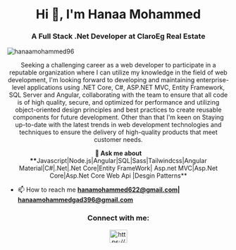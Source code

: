 <h1 align="center">Hi 👋, I'm Hanaa Mohammed</h1>
<h3 align="center">A Full Stack .Net Developer at ClaroEg Real Estate</h3>

<p align="left"> <img src="https://komarev.com/ghpvc/?username=hanaamohammed96&label=Profile%20views&color=0e75b6&style=flat" alt="hanaamohammed96" /> </p>


<p align="center"> Seeking a challenging career as a web developer to participate in a reputable organization where I can utilize my knowledge in the field of web development, I'm looking forward to developing and maintaining enterprise-level applications using .NET Core, C#, ASP.NET MVC, Entity Framework, SQL Server and Angular, collaborating with the team to ensure that all code is of high quality, secure, and optimized for performance and utilizing object-oriented design principles and best practices to create reusable components for future development. Other than that I'm keen on Staying up-to-date with the latest trends in web development technologies and techniques to ensure the delivery of high-quality products that meet customer needs.</p>

<p align="center"><b>💬 Ask me about **</b>Javascript|Node.js|Angular|SQL|Sass|Tailwindcss|Angular Material|C#|.Net|.Net Core|Entity FrameWork| Asp.net MVC|Asp.Net Core|Asp.Net Core Web Api |Desgin Patterns**</p>

- 📫 How to reach me **hanamohammed622@gmail.com| hanaamohammedgad396@gmail.com**

<h3 align="center">Connect with me:</h3>
<p align="center">
<a href="[https://linkedin.com/in/https://www.linkedin.com/in/hanaa-mohammed-5ba798213/](https://www.linkedin.com/in/hanaa-mohammed-5ba798213/)" target="blank"><img align="center" src="https://raw.githubusercontent.com/rahuldkjain/github-profile-readme-generator/master/src/images/icons/Social/linked-in-alt.svg" alt="https://www.linkedin.com/in/hanaa-mohammed-5ba798213/" height="30" width="40" /></a>
</p>


